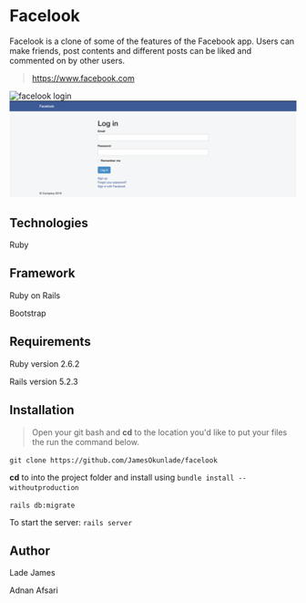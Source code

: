 # Facelook
Facelook is a clone of some of the features of the Facebook app. Users can make friends, post contents and different posts can be liked and commented on by other users.
> https://www.facebook.com


![facelook login](/model-documentation/login.png?raw=true "Facelook login")
![](login.png)

## Technologies
Ruby

## Framework
Ruby on Rails

Bootstrap

## Requirements
Ruby version 2.6.2

Rails version 5.2.3

## Installation
> Open your git bash and **cd** to the location you'd like to put your files the run the command below.

`git clone https://github.com/JamesOkunlade/facelook`

**cd** to into the project folder and install using `bundle install --withoutproduction`

`rails db:migrate`

To start the server: `rails server`


## Author
Lade James

Adnan Afsari
